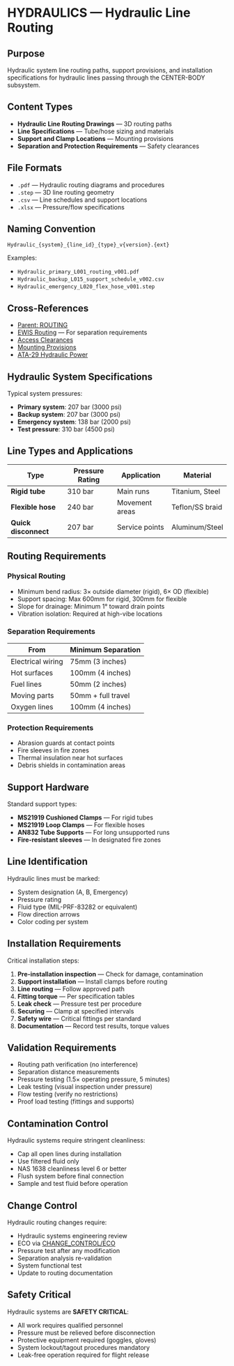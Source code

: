 # HYDRAULICS — Hydraulic Line Routing

## Purpose

Hydraulic system line routing paths, support provisions, and installation specifications for hydraulic lines passing through the CENTER-BODY subsystem.

## Content Types

- **Hydraulic Line Routing Drawings** — 3D routing paths
- **Line Specifications** — Tube/hose sizing and materials
- **Support and Clamp Locations** — Mounting provisions
- **Separation and Protection Requirements** — Safety clearances

## File Formats

- `.pdf` — Hydraulic routing diagrams and procedures
- `.step` — 3D line routing geometry
- `.csv` — Line schedules and support locations
- `.xlsx` — Pressure/flow specifications

## Naming Convention

```
Hydraulic_{system}_{line_id}_{type}_v{version}.{ext}
```

Examples:
- `Hydraulic_primary_L001_routing_v001.pdf`
- `Hydraulic_backup_L015_support_schedule_v002.csv`
- `Hydraulic_emergency_L020_flex_hose_v001.step`

## Cross-References

- [Parent: ROUTING](../README.md)
- [EWIS Routing](../EWIS/README.md) — For separation requirements
- [Access Clearances](../../ACCESS_CLEARANCES/)
- [Mounting Provisions](../../MOUNTING/)
- [ATA-29 Hydraulic Power](../../../../../../../MEC-MECHANICAL-SYSTEMS-MODULES/SYSTEMS/29-HYDRAULIC-POWER/)

## Hydraulic System Specifications

Typical system pressures:
- **Primary system**: 207 bar (3000 psi)
- **Backup system**: 207 bar (3000 psi)
- **Emergency system**: 138 bar (2000 psi)
- **Test pressure**: 310 bar (4500 psi)

## Line Types and Applications

| Type | Pressure Rating | Application | Material |
|------|----------------|-------------|----------|
| **Rigid tube** | 310 bar | Main runs | Titanium, Steel |
| **Flexible hose** | 240 bar | Movement areas | Teflon/SS braid |
| **Quick disconnect** | 207 bar | Service points | Aluminum/Steel |

## Routing Requirements

### Physical Routing
- Minimum bend radius: 3× outside diameter (rigid), 6× OD (flexible)
- Support spacing: Max 600mm for rigid, 300mm for flexible
- Slope for drainage: Minimum 1° toward drain points
- Vibration isolation: Required at high-vibe locations

### Separation Requirements
| From | Minimum Separation |
|------|-------------------|
| Electrical wiring | 75mm (3 inches) |
| Hot surfaces | 100mm (4 inches) |
| Fuel lines | 50mm (2 inches) |
| Moving parts | 50mm + full travel |
| Oxygen lines | 100mm (4 inches) |

### Protection Requirements
- Abrasion guards at contact points
- Fire sleeves in fire zones
- Thermal insulation near hot surfaces
- Debris shields in contamination areas

## Support Hardware

Standard support types:
- **MS21919 Cushioned Clamps** — For rigid tubes
- **MS21919 Loop Clamps** — For flexible hoses
- **AN832 Tube Supports** — For long unsupported runs
- **Fire-resistant sleeves** — In designated fire zones

## Line Identification

Hydraulic lines must be marked:
- System designation (A, B, Emergency)
- Pressure rating
- Fluid type (MIL-PRF-83282 or equivalent)
- Flow direction arrows
- Color coding per system

## Installation Requirements

Critical installation steps:
1. **Pre-installation inspection** — Check for damage, contamination
2. **Support installation** — Install clamps before routing
3. **Line routing** — Follow approved path
4. **Fitting torque** — Per specification tables
5. **Leak check** — Pressure test per procedure
6. **Securing** — Clamp at specified intervals
7. **Safety wire** — Critical fittings per standard
8. **Documentation** — Record test results, torque values

## Validation Requirements

- Routing path verification (no interference)
- Separation distance measurements
- Pressure testing (1.5× operating pressure, 5 minutes)
- Leak testing (visual inspection under pressure)
- Flow testing (verify no restrictions)
- Proof load testing (fittings and supports)

## Contamination Control

Hydraulic systems require stringent cleanliness:
- Cap all open lines during installation
- Use filtered fluid only
- NAS 1638 cleanliness level 6 or better
- Flush system before final connection
- Sample and test fluid before operation

## Change Control

Hydraulic routing changes require:
- Hydraulic systems engineering review
- ECO via [CHANGE_CONTROL/ECO](../../CHANGE_CONTROL/ECO/README.md)
- Pressure test after any modification
- Separation analysis re-validation
- System functional test
- Update to routing documentation

## Safety Critical

Hydraulic systems are **SAFETY CRITICAL**:
- All work requires qualified personnel
- Pressure must be relieved before disconnection
- Protective equipment required (goggles, gloves)
- System lockout/tagout procedures mandatory
- Leak-free operation required for flight release
